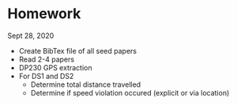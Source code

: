 # Homework
Sept 28, 2020

- Create BibTex file of all seed papers
- Read 2-4 papers
- DP230 GPS extraction
- For DS1 and DS2
	- Determine total distance travelled
	- Determine if speed violation occured (explicit or via location)